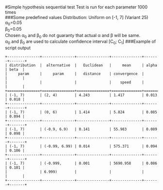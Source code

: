 #Simple hypothesis sequential test
Test is run for each parameter 1000 times   
###Some predefined values
Distribution: Uniform on [-1, 7] (Variant 25)  
&alpha;<sub>0</sub>=0.05  
&beta;<sub>0</sub>=0.05  
Chosen &alpha;<sub>0</sub> and &beta;<sub>0</sub> do not guaranty that actual &alpha; and &beta; will be same.  
&alpha;<sub>0</sub> and &beta;<sub>0</sub> are used to calculate confidence interval [C<sub>0</sub>; C<sub>1</sub>]
###Example of script output
```
+---------------+---------------+---------------+--------------+-------+-------+
| distribution  |  alternative  |   Euclidean   |     mean     | alpha | beta  |
|     param     |     param     |   distance    | convergence  |       |       |
|               |               |               |    speed     |       |       |
+===============+===============+===============+==============+=======+=======+
| (-1, 7)       | (2, 4)        | 4.243         | 1.417        | 0.013 | 0.018 |
+---------------+---------------+---------------+--------------+-------+-------+
| (-1, 7)       | (0, 6)        | 1.414         | 5.824        | 0.085 | 0.094 |
+---------------+---------------+---------------+--------------+-------+-------+
| (-1, 7)       | (-0.9, 6.9)   | 0.141         | 55.983       | 0.089 | 0.098 |
+---------------+---------------+---------------+--------------+-------+-------+
| (-1, 7)       | (-0.99, 6.99) | 0.014         | 575.371      | 0.094 | 0.106 |
+---------------+---------------+---------------+--------------+-------+-------+
| (-1, 7)       | (-0.999,      | 0.001         | 5690.958     | 0.086 | 0.101 |
|               | 6.999)        |               |              |       |       |
+---------------+---------------+---------------+--------------+-------+-------+
```